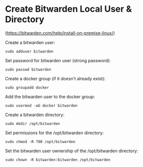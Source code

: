 # Create Bitwarden Local User & Directory 
(https://bitwarden.com/help/install-on-premise-linux/)

Create a bitwarden user:
```
sudo adduser bitwarden
```
Set password for bitwarden user (strong password):
```
sudo passwd bitwarden
```
Create a docker group (if it doesn’t already exist):
```
sudo groupadd docker
```
Add the bitwarden user to the docker group:
```
sudo usermod -aG docker bitwarden
```
Create a bitwarden directory:
```
sudo mkdir /opt/bitwarden
```
Set permissions for the /opt/bitwarden directory:
```
sudo chmod -R 700 /opt/bitwarden
```
Set the bitwarden user ownership of the /opt/bitwarden directory:
```
sudo chown -R bitwarden:bitwarden /opt/bitwarden
```
